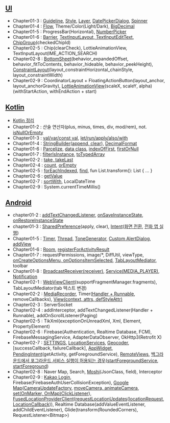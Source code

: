 ## [UI](https://github.com/dev-baik/Android-FastCampus/blob/master/document/UI%20%EC%A0%95%EB%A6%AC.md)
- Chapter01-3 : [Guideline](https://github.com/dev-baik/Android-FastCampus/blob/master/document/UI%20%EC%A0%95%EB%A6%AC.md#Guideline), [Style](https://github.com/dev-baik/Android-FastCampus/blob/master/document/UI%20%EC%A0%95%EB%A6%AC.md#Style), [Layer](https://github.com/dev-baik/Android-FastCampus/blob/master/document/UI%20%EC%A0%95%EB%A6%AC.md#Layer), [DatePickerDialog](https://github.com/dev-baik/Android-FastCampus/blob/master/document/UI%20%EC%A0%95%EB%A6%AC.md#DatePickerDialog), [Spinner](https://github.com/dev-baik/Android-FastCampus/blob/master/document/UI%20%EC%A0%95%EB%A6%AC.md#Spinner)
- Chapter01-4 : [Flow](https://github.com/dev-baik/Android-FastCampus/blob/master/document/UI%20%EC%A0%95%EB%A6%AC.md#flow), Theme/Color(Light/Dark), [BigDecimal](https://ducktyping.tistory.com/19)
- Chapter01-5 : ProgressBar(Horizontal), [NumberPicker](https://min-wachya.tistory.com/218)
- Chapter01-6 : [Barrier](https://github.com/dev-baik/Android-FastCampus/blob/master/document/UI%20%EC%A0%95%EB%A6%AC.md#Barrier), [TextInputLayout, TextInputEditText](https://github.com/dev-baik/Android-FastCampus/blob/master/document/UI%20%EC%A0%95%EB%A6%AC.md#TextInputLayout-TextInputEditText), [ChipGroup](https://github.com/dev-baik/Android-FastCampus/blob/master/document/UI%20%EC%A0%95%EB%A6%AC.md#ChipGroup)(checkedChipId)
- Chapter02-5 : Chip(clearCheck), LottieAnimationView, TextInputLayout(IME_ACTION_SEARCH)
- Chapter02-8 : [BottomSheet](https://m2.material.io/components/sheets-bottom/android#using-bottom-sheets)(behavior_expandedOffset, behavior_fitToContents, behavior_hideable, behavior_peekHeight), [ConstraintLayout](https://developer.android.com/reference/android/support/constraint/ConstraintLayout)(layout_constraintHorizontal_chainStyle, layout_constraintWidth)
- Chapter02-9 : CoordinatorLayout + FloatingActionButton(layout_anchor, layout_anchorGravity), [LottieAnimationView](https://m.blog.naver.com/saqwzx002/222111854733)(scaleX, scaleY, alpha)(withStartAction, withEndAction + start)


## [Kotlin](https://velog.io/@dev-baik/Kotlin)
- [Kotlin 정리](https://github.com/dev-baik/Android-FastCampus/blob/master/document/Kotlin%20%EC%A0%95%EB%A6%AC.md)
- Chapter01-2 : 산술 연산자(plus, minus, times, div, mod/rem), not. [isNullOrEmpty](https://codechacha.com/ko/kotlin-string-null-empty-check/)
- Chapter01-3 : [val/var/const val](https://velog.io/@dev-baik/%EB%B3%80%EC%88%98-%EC%84%A0%EC%96%B8), [let/run/apply/also/with](https://velog.io/@dev-baik/%EB%B2%94%EC%9C%84-%EC%A7%80%EC%A0%95-%ED%95%A8%EC%88%98)
- Chapter01-4 : [StringBuilder](https://velog.io/@dev-baik/String-vs-StringBuilder-vs-StringBuffer)([append, clear](https://kotlinlang.org/api/latest/jvm/stdlib/kotlin.text/-string-builder/)), [DecimalFormat](https://github.com/dev-baik/Android-FastCampus/blob/master/document/Android%20%EC%A0%95%EB%A6%AC.md#DecimalFormat)
- Chapter01-6 : [Parcelize](https://developer.android.com/kotlin/parcelize?hl=ko), [data class](https://velog.io/@dev-baik/Data-Class), [indexOfFirst](https://gold.gitbook.io/kotlin/collections/elements-operations/indexoffirst), [firstOrNull](https://gold.gitbook.io/kotlin/collections/elements-operations/firstornull)
- Chapter01-7 : [filterIsInstance](https://blog.yena.io/studynote/2020/01/22/Kotlin-Collection-Filter.html), [toTypedArray](https://www.techiedelight.com/ko/convert-list-to-array-kotlin/)
- Chapter02-2 : [take, takeLast](https://kotlinworld.com/12)
- Chapter02-4 : [count](https://kotlinlang.org/api/latest/jvm/stdlib/kotlin.collections/count.html), [orEmpty](https://kotlinlang.org/api/latest/jvm/stdlib/kotlin.collections/or-empty.html)
- Chapter02-5 : [forEachIndexed](https://kotlinlang.org/api/latest/jvm/stdlib/kotlin.collections/for-each-indexed.html), [find](https://kotlinlang.org/api/latest/jvm/stdlib/kotlin.collections/find.html), fun List<NewsItem>.transform(): List<NewsModel> { ... }
- Chapter02-6 : [getValue](https://kotlinlang.org/api/latest/jvm/stdlib/kotlin/get-value.html)
- Chapter02-7 : [sortWith](https://codechacha.com/ko/kotlin-sorting-list/), LocalDateTime
- Chapter02-9 : System.currentTimeMillis()


## [Android](https://github.com/dev-baik/Android-FastCampus/blob/master/document/Android%20%EC%A0%95%EB%A6%AC.md)
- chapter01-2 : [addTextChangedListener](https://hulrud.tistory.com/37), [onSaveInstanceState](https://developer.android.com/guide/components/activities/activity-lifecycle?hl=ko#save-simple,-lightweight-ui-state-using-onsaveinstancestate), [onRestoreInstanceState](https://developer.android.com/guide/components/activities/activity-lifecycle?hl=ko#restore-activity-ui-state-using-saved-instance-state)
- chapter01-3 : [SharedPreference](https://developer.android.com/training/data-storage/shared-preferences?hl=ko)(apply, clear), [Intent](https://developer.android.com/guide/components/intents-filters?hl=ko)([화면 전환](https://developer.android.com/training/basics/firstapp/starting-activity?hl=ko), [전화 앱 실행](https://developer.android.com/guide/components/intents-common?hl=ko#DialPhone))
- Chapter01-5 : [Timer](https://magicalcode.tistory.com/entry/%EC%BD%94%ED%8B%80%EB%A6%B0%EC%9C%BC%EB%A1%9C-%EC%95%88%EB%93%9C%EB%A1%9C%EC%9D%B4%EB%93%9C2), [Thread](https://github.com/dev-baik/Android-FastCampus/blob/master/document/Android%20%EC%A0%95%EB%A6%AC.md#thread), [ToneGenerator](https://developer.android.com/reference/android/media/ToneGenerator), [Custom AlertDialog](https://github.com/dev-baik/Android-FastCampus/blob/master/document/Android%20%EC%A0%95%EB%A6%AC.md#Custom-AlertDialog), [addView](https://github.com/dev-baik/Android-FastCampus/blob/master/document/Android%20%EC%A0%95%EB%A6%AC.md#addView)
- Chapter01-6 : [Room](정리중), [registerForActivityResult](https://developer.android.com/training/basics/intents/result?hl=ko)
- Chapter01-7 : requestPermissions, image/*, DiffUtil, viewType, [onCreateOptionsMenu, onOptionsItemSelected](https://github.com/dev-baik/Android-FastCampus/blob/master/document/Android%20%EC%A0%95%EB%A6%AC.md#%EC%98%B5%EC%85%98-%EB%A9%94%EB%89%B4), [TabLayoutMediator](https://dev-baik.tistory.com/entry/ViewPager2%EB%A5%BC-%EC%82%AC%EC%9A%A9%ED%95%98%EC%97%AC-Tab%EC%9C%BC%EB%A1%9C-%EC%8A%A4%EC%99%80%EC%9D%B4%ED%94%84-%EB%B7%B0-%EB%A7%8C%EB%93%A4%EA%B8%B0), toolbar 
- Chapter01-8 : [BroadcastReceiver(receiver)](https://dev-baik.tistory.com/entry/Broadcast-Receiver-Codelab-PowerReceiver), [Service(MEDIA_PLAYER)](https://dev-baik.tistory.com/entry/Service-Component), [Notification](https://developer.android.com/training/notify-user/build-notification?hl=ko)
- Chapter02-1 : [WebViewClient](https://readystory.tistory.com/181)(supportFragmentManager.fragments), TabLayoutMediator(tab 텍스트 변경)
- Chapter02-2 : [MediaRecorder](https://developer.android.com/guide/topics/media/mediarecorder?hl=ko), Timer([Handler + Runnable](정리중), removeCallbacks), [View(context, attrs, defStyleAttr)](https://velog.io/@dev-baik/View)
- Chapter02-3 : ServerSocket 
- Chapter02-4 : addInterceptor, addTextChangedListener(Handler + Runnable), addOnScrollListener(Paging)
- Chapter02-5 : TikXml(exceptionOnUnreadXml, Xml, Element, PropertyElement)
- Chapter02-6 : Firebase(Authentication, Realtime Database, FCM), FirebaseMessagingService, AdapterDataObserver, OkHttp3(Retrofit X)
- Chapter02-7 : [SETTINGS](https://hellose7.tistory.com/84), [LocationServices](https://developer.android.com/training/location/retrieve-current?hl=ko), [Geocoder](https://developer.android.com/reference/kotlin/android/location/Geocoder), [successCallback, failureCallback], [AppWidget](https://developer.android.com/guide/topics/appwidgets?hl=ko), [PendingIntent](https://velog.io/@haero_kim/Android-PendingIntent-%EA%B0%9C%EB%85%90-%EC%9D%B5%ED%9E%88%EA%B8%B0)(getActivity, getForegroundService), [RemoteViews](https://developer.android.com/guide/topics/appwidgets?hl=ko#CreatingLayout), [백그라운드에서 포그라운드 서비스 실행이 허용되는 경우](https://developer.android.com/about/versions/12/foreground-services?hl=ko#cases-fgs-background-starts-allowed)([startForegroundService](https://developer.android.com/develop/background-work/services/foreground-services?hl=ko), [startForeground](https://developer.android.com/guide/components/services?hl=ko#Foreground))
- Chapter02-8 : Naver Map, Search, [Moshi](https://github.com/square/moshi)(JsonClass, field), Interceptor
- Chapter02-9 : [Kakao Login](https://developers.kakao.com/docs/latest/ko/kakaologin/android), Firebase(FirebaseAuthUserCollisionException), [Google Map](https://developers.google.com/maps/documentation/android-sdk/start?hl=ko)([CameraUpdateFactory](https://developers.google.com/maps/documentation/android-sdk/views?hl=ko#moving_the_camera), [moveCamera, animateCamera](https://developers.google.com/maps/documentation/android-sdk/views?hl=ko#updating_the_camera_view), [set(OnMarker, OnMap)ClickListener](https://developers.google.com/android/reference/com/google/android/gms/maps/GoogleMap)), [FusedLocationProviderClient](https://developer.android.com/training/location/retrieve-current?hl=ko)([requestLocationUpdates](https://developer.android.com/training/location/retrieve-current?hl=ko#BestEstimate)([locationRequest](https://developer.android.com/training/location/change-location-settings?hl=ko), [LocationCallback](https://developer.android.com/training/location/request-updates?hl=ko))), Realtime Database(addValueEventListener, addChildEventListener), Glide(transform(RoundedCorners), RequestListener\<Bitmap>)